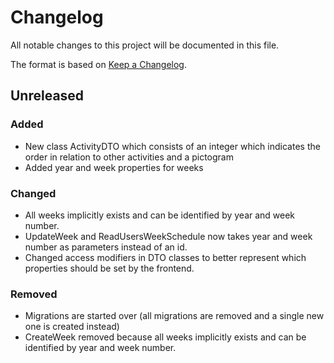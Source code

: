 # Changelog
All notable changes to this project will be documented in this file.

The format is based on [Keep a Changelog](http://keepachangelog.com/en/1.0.0/).

[//]: # ( ## [year]S[sprint-number]R[release-number] - yyyy-mm-dd)
[//]: # (Describe each version with the following sections: Added, Changed, Removed, Deprecated, Fixed, Security)

## Unreleased

### Added
- New class ActivityDTO which consists of an integer which indicates the order in relation to other activities and a pictogram
- Added year and week properties for weeks

### Changed
- All weeks implicitly exists and can be identified by year and week number.
- UpdateWeek and ReadUsersWeekSchedule now takes year and week number as parameters instead of an id.
- Changed access modifiers in DTO classes to better represent which properties should be set by the frontend.

### Removed
- Migrations are started over (all migrations are removed and a single new one is created instead)
- CreateWeek removed because all weeks implicitly exists and can be identified by year and week number.
